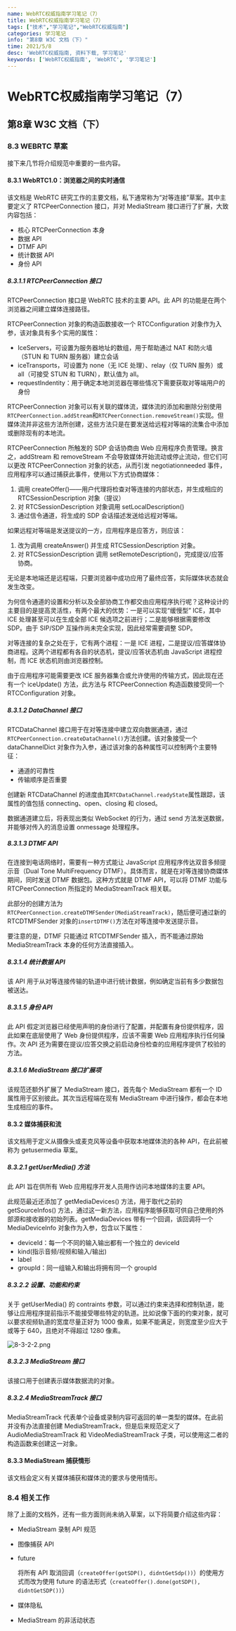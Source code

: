 ```yaml
---
name: WebRTC权威指南学习笔记（7）
title: WebRTC权威指南学习笔记（7）
tags: ["技术","学习笔记","WebRTC权威指南"]
categories: 学习笔记
info: "第8章 W3C 文档（下）"
time: 2021/5/8
desc: 'WebRTC权威指南, 资料下载, 学习笔记'
keywords: ['WebRTC权威指南', 'WebRTC', '学习笔记']
---
```


# WebRTC权威指南学习笔记（7）

## 第8章 W3C 文档（下）

### 8.3 WEBRTC 草案

接下来几节将介绍规范中重要的一些内容。

#### 8.3.1 WebRTC1.0：浏览器之间的实时通信

该文档是 WebRTC 研究工作的主要文档，私下通常称为“对等连接”草案。其中主要定义了 RTCPeerConnection 接口，并对 MediaStream 接口进行了扩展，大致内容包括：

- 核心 RTCPeerConnection 本身
- 数据 API
- DTMF API
- 统计数据 API
- 身份 API

##### 8.3.1.1 RTCPeerConnection 接口

RTCPeerConnection 接口是 WebRTC 技术的主要 API。此 API 的功能是在两个浏览器之间建立媒体连接路径。

RTCPeerConnection 对象的构造函数接收一个 RTCConfiguration 对象作为入参，该对象具有多个实用的属性：

- IceServers，可设置为服务器地址的数组，用于帮助通过 NAT 和防火墙（STUN 和 TURN 服务器）建立会话
- iceTransports，可设置为 none（无 ICE 处理）、relay（仅 TURN 服务）或 all（可接受 STUN 和 TURN），默认值为 all。
- requestIndentity：用于确定本地浏览器在哪些情况下需要获取对等端用户的身份

RTCPeerConnection 对象可以有关联的媒体流，媒体流的添加和删除分别使用`RTCPeerConnection.addStream`和`RTCPeerConnection.removeStream()`实现。但媒体流并非这些方法所创建，这些方法只是在要发送给远程对等端的流集合中添加或删除现有的本地流。

RTCPeerConnection 所触发的 SDP 会话协商由 Web 应用程序负责管理。换言之，addStream 和 removeStream 不会导致媒体开始流动或停止流动，但它们可以更改 RTCPeerConnection 对象的状态，从而引发 negotiationneeded 事件，应用程序可以通过捕获此事件，使用以下方式协商媒体：

1. 调用 createOffer()——用户代理将检查对等连接的内部状态，并生成相应的 RTCSessionDescription 对象（提议）
2. 对 RTCSessionDescription 对象调用 setLocalDescription()
3. 通过信令通道，将生成的 SDP 会话描述发送给远程对等端。

如果远程对等端是发送提议的一方，应用程序是应答方，则应该：

1. 改为调用 createAnswer() 并生成 RTCSessionDescription 对象。
2. 对 RTCSessionDescription 调用 setRemoteDescription()，完成提议/应答协商。

无论是本地端还是远程端，只要浏览器中成功应用了最终应答，实际媒体状态就会发生改变。

为何信令通道的设置和分析以及全部协商工作都交由应用程序执行呢？这种设计的主要目的是提高灵活性，有两个最大的优势：一是可以实现“缓慢型” ICE，其中 ICE 处理甚至可以在生成全部 ICE 候选项之前进行；二是能够根据需要修改 SDP。由于 SIP/SDP 互操作尚未完全实现，因此经常需要调整 SDP。

对等连接的复杂之处在于，它有两个进程：一是 ICE 进程，二是提议/应答媒体协商进程。这两个进程都有各自的状态机，提议/应答状态机由 JavaScript 进程控制，而 ICE 状态机则由浏览器控制。

由于应用程序可能需要更改 ICE 服务器集合或允许使用的传输方式，因此现在还有一个 iceUpdate() 方法，此方法与 RTCPeerConnection 构造函数接受同一个 RTCConfiguration 对象。

##### 8.3.1.2 DataChannel 接口

RTCDataChannel 接口用于在对等连接中建立双向数据通道，通过`RTCPeerConnection.createDataChannel()`方法创建。该对象接受一个 dataChannelDict 对象作为入参，通过该对象的各种属性可以控制两个主要特征：

- 通道的可靠性
- 传输顺序是否重要

创建新 RTCDataChannel 的进度由其`RTCDataChannel.readyState`属性跟踪，该属性的值包括 connecting、open、closing 和 closed。

数据通道建立后，将表现出类似 WebSocket 的行为，通过 send 方法发送数据，并能够对传入的消息设置 onmessage 处理程序。

##### 8.3.1.3 DTMF API

在连接到电话网络时，需要有一种方式能让 JavaScript 应用程序传达双音多频提示音（Dual Tone MultiFrequency DTMF）。具体而言，就是在对等连接协商媒体期间，同时发送 DTMF 数据包。这种方式就是 DTMF API，可以将 DTMF 功能与 RTCPeerConnection 所指定的 MediaStreamTrack 相关联。

此部分的创建方法为`RTCPeerConnection.createDTMFSender(MediaStreamTrack)`，随后便可通过新的 RTCDTMFSender 对象的`insertDTMF()`方法在对等连接中发送提示音。

要注意的是，DTMF 只能通过 RTCDTMFSender 插入，而不能通过原始 MediaStreamTrack 本身的任何方法直接插入。

##### 8.3.1.4 统计数据 API

该 API 用于从对等连接传输的轨道中进行统计数据，例如确定当前有多少数据包被送达。

##### 8.3.1.5 身份 API

此 API 假定浏览器已经使用声明的身份进行了配置，并配置有身份提供程序，因此如果在底层使用了 Web 身份提供程序，应该不需要 Web 应用程序执行任何操作。次 API 还为需要在提议/应答交换之前启动身份检查的应用程序提供了校验的方法。

##### 8.3.1.6 MediaStream 接口扩展项

该规范还额外扩展了 MediaStream 接口，首先每个 MediaStream 都有一个 ID 属性用于区别彼此。其次当远程端在现有 MediaStream 中进行操作，都会在本地生成相应的事件。

#### 8.3.2 媒体捕获和流

该文档用于定义从摄像头或麦克风等设备中获取本地媒体流的各种 API，在此前被称为 getusermedia 草案。

##### 8.3.2.1 getUserMedia() 方法

此 API 旨在供所有 Web 应用程序开发人员用作访问本地媒体的主要 API。

此规范最近还添加了 getMediaDevices() 方法，用于取代之前的 getSourceInfos() 方法，通过这一新方法，应用程序能够获取可供自己使用的外部源和接收器的初始列表。getMediaDevices 带有一个回调，该回调将一个 MediaDeviceInfo 对象作为入参，包含以下属性：

- deviceId：每一个不同的输入输出都有一个独立的 deviceId
- kind(指示音频/视频和输入/输出)
- label
- groupId：同一组输入和输出将拥有同一个 groupId

##### 8.3.2.2 设置、功能和约束

关于 getUserMedia() 的 contraints 参数，可以通过约束来选择和控制轨道，能够让应用程序提前指示不能接受哪些特定的轨道。比如说像下面的约束对象，就可以要求视频轨道的宽度尽量正好为 1000 像素，如果不能满足，则宽度至少应大于或等于 640，且绝对不得超过 1280 像素。

![8-3-2-2.png](./images/8-3-2-2.png)

##### 8.3.2.3 MediaStream 接口

该接口用于创建表示媒体数据流的对象。

##### 8.3.2.4 MediaStreamTrack 接口

MediaStreamTrack 代表单个设备或录制内容可返回的单一类型的媒体。在此前并没有办法直接创建 MediaStreamTrack，但是后来规范定义了 AudioMediaStreamTrack 和 VideoMediaStreamTrack 子类，可以使用这二者的构造函数来创建这一对象。

#### 8.3.3 MediaStream 捕获情形

该文档会定义有关媒体捕获和媒体流的要求与使用情形。

### 8.4 相关工作

除了上面的文档外，还有一些方面则尚未纳入草案，以下将简要介绍这些内容：

- MediaStream 录制 API 规范

- 图像捕获 API

- future

  将所有 API 取消回调（`createOffer(gotSDP(), didntGetSdp())`）的使用方式而改为使用 future 的语法形式（`createOffer().done(gotSDP(), didntGetSDP())`）

- 媒体隐私

- MediaStream 的非活动状态

